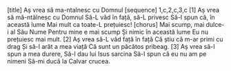 [title] Aș vrea să ma-ntalnesc cu Domnul
[sequence] 1,c,2,c,3,c
[1]
Aș vrea să mă-ntâlnesc cu Domnul
Să-L văd în față, să-L privesc
Să-I spun că, în această lume
Mai mult ca toate-L prețuiesc!
[chorus]
Mai scump, mai dulce-i al Său Nume
Pentru mine e mai scump
Și nimic în această lume
Eu nu prețuiesc mai mult.
[2]
Aș vrea să-L văd față în față
Că știu că m-ar primi cu drag
Și să-I arăt a mea viață
Că sunt un păcătos pribeag.
[3]
Aș vrea să-I spun a mea durere,
Să-I dau lui Isus sarcina
Să-I spun că eu nu am pe nimeni
Să-mi ducă la Calvar crucea.

